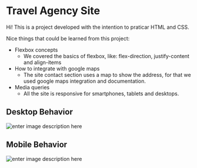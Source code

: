 # Travel Agency Site

Hi! This is a project developed with the intention to praticar HTML and CSS.

Nice things that could be learned from this project:

-   Flexbox concepts
    -   We covered the basics of flexbox, like: flex-direction, justify-content and align-items
-   How to integrate with google maps
    -   The site contact section uses a map to show the address, for that we used google maps integration and documentation.
-   Media queries
    -   All the site is responsive for smartphones, tablets and desktops.


## Desktop Behavior

![enter image description here](https://github.com/pmagalhaes2/site-agencia-viagens/blob/main/assets/gif_desk.gif?raw=true)

## Mobile Behavior

![enter image description here](https://github.com/pmagalhaes2/site-agencia-viagens/blob/main/assets/gif_mobile.gif?raw=true)